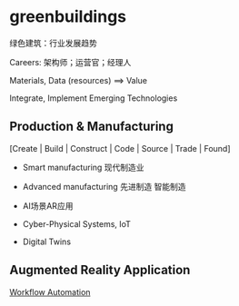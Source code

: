 # greenbuildings

绿色建筑：行业发展趋势

Careers: 架构师；运营官；经理人

Materials, Data (resources) ==> Value

Integrate, Implement Emerging Technologies



## Production & Manufacturing

[Create |
Build |
Construct |
Code |
Source |
Trade |
Found]

- Smart manufacturing 现代制造业

- Advanced manufacturing 先进制造 智能制造

- AI场景AR应用

- Cyber-Physical Systems, IoT

- Digital Twins

## Augmented Reality Application

[Workflow Automation](/doctree/workflow_automation)









